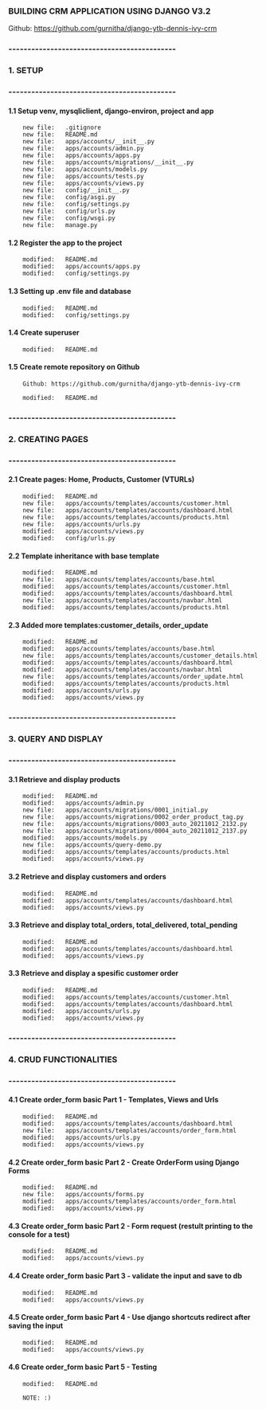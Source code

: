 ### BUILDING CRM APPLICATION USING DJANGO V3.2

Github: https://github.com/gurnitha/django-ytb-dennis-ivy-crm


### --------------------------------------------
### 1. SETUP
### --------------------------------------------


#### 1.1 Setup venv, mysqliclient, django-environ, project and app

        new file:   .gitignore
        new file:   README.md
        new file:   apps/accounts/__init__.py
        new file:   apps/accounts/admin.py
        new file:   apps/accounts/apps.py
        new file:   apps/accounts/migrations/__init__.py
        new file:   apps/accounts/models.py
        new file:   apps/accounts/tests.py
        new file:   apps/accounts/views.py
        new file:   config/__init__.py
        new file:   config/asgi.py
        new file:   config/settings.py
        new file:   config/urls.py
        new file:   config/wsgi.py
        new file:   manage.py


#### 1.2 Register the app to the project

        modified:   README.md
        modified:   apps/accounts/apps.py
        modified:   config/settings.py


#### 1.3 Setting up .env file and database

        modified:   README.md
        modified:   config/settings.py


#### 1.4 Create superuser

        modified:   README.md


#### 1.5 Create remote repository on Github

        Github: https://github.com/gurnitha/django-ytb-dennis-ivy-crm

        modified:   README.md


### --------------------------------------------
### 2. CREATING PAGES
### --------------------------------------------


#### 2.1 Create pages: Home, Products, Customer (VTURLs)

        modified:   README.md
        new file:   apps/accounts/templates/accounts/customer.html
        new file:   apps/accounts/templates/accounts/dashboard.html
        new file:   apps/accounts/templates/accounts/products.html
        new file:   apps/accounts/urls.py
        modified:   apps/accounts/views.py
        modified:   config/urls.py


#### 2.2 Template inheritance with base template

        modified:   README.md
        new file:   apps/accounts/templates/accounts/base.html
        modified:   apps/accounts/templates/accounts/customer.html
        modified:   apps/accounts/templates/accounts/dashboard.html
        new file:   apps/accounts/templates/accounts/navbar.html
        modified:   apps/accounts/templates/accounts/products.html


#### 2.3 Added more templates:customer_details, order_update

        modified:   README.md
        modified:   apps/accounts/templates/accounts/base.html
        new file:   apps/accounts/templates/accounts/customer_details.html
        modified:   apps/accounts/templates/accounts/dashboard.html
        modified:   apps/accounts/templates/accounts/navbar.html
        new file:   apps/accounts/templates/accounts/order_update.html
        modified:   apps/accounts/templates/accounts/products.html
        modified:   apps/accounts/urls.py
        modified:   apps/accounts/views.py


### --------------------------------------------
### 3. QUERY AND DISPLAY
### --------------------------------------------


#### 3.1 Retrieve and display products

        modified:   README.md
        modified:   apps/accounts/admin.py
        new file:   apps/accounts/migrations/0001_initial.py
        new file:   apps/accounts/migrations/0002_order_product_tag.py
        new file:   apps/accounts/migrations/0003_auto_20211012_2132.py
        new file:   apps/accounts/migrations/0004_auto_20211012_2137.py
        modified:   apps/accounts/models.py
        new file:   apps/accounts/query-demo.py
        modified:   apps/accounts/templates/accounts/products.html
        modified:   apps/accounts/views.py


#### 3.2 Retrieve and display customers and orders

        modified:   README.md
        modified:   apps/accounts/templates/accounts/dashboard.html
        modified:   apps/accounts/views.py


#### 3.3 Retrieve and display total_orders, total_delivered, total_pending

        modified:   README.md
        modified:   apps/accounts/templates/accounts/dashboard.html
        modified:   apps/accounts/views.py


#### 3.3 Retrieve and display a spesific customer order

        modified:   README.md
        modified:   apps/accounts/templates/accounts/customer.html
        modified:   apps/accounts/templates/accounts/dashboard.html
        modified:   apps/accounts/urls.py
        modified:   apps/accounts/views.py


### --------------------------------------------
### 4. CRUD FUNCTIONALITIES
### --------------------------------------------


#### 4.1 Create order_form basic Part 1 - Templates, Views and Urls

        modified:   README.md
        modified:   apps/accounts/templates/accounts/dashboard.html
        new file:   apps/accounts/templates/accounts/order_form.html
        modified:   apps/accounts/urls.py
        modified:   apps/accounts/views.py


#### 4.2 Create order_form basic Part 2 - Create OrderForm using Django Forms

        modified:   README.md
        new file:   apps/accounts/forms.py
        modified:   apps/accounts/templates/accounts/order_form.html
        modified:   apps/accounts/views.py


#### 4.3 Create order_form basic Part 2 - Form request (restult printing to the console for a test)

        modified:   README.md
        modified:   apps/accounts/views.py


#### 4.4 Create order_form basic Part 3 - validate the input and save to db

        modified:   README.md
        modified:   apps/accounts/views.py


#### 4.5 Create order_form basic Part 4 - Use django shortcuts redirect after saving the input

        modified:   README.md
        modified:   apps/accounts/views.py


#### 4.6 Create order_form basic Part 5 - Testing

        modified:   README.md

        NOTE: :)